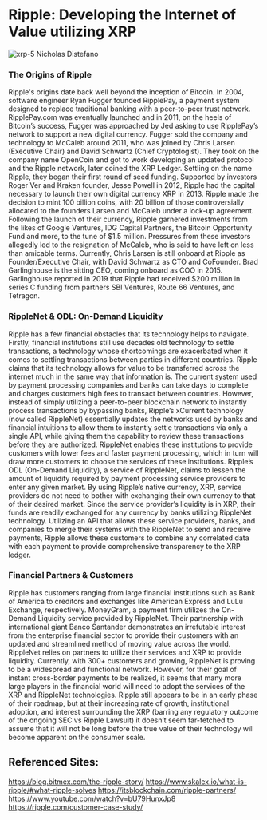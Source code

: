 # Ripple: Developing the Internet of Value utilizing XRP
![xrp-5](https://user-images.githubusercontent.com/80294821/120043968-e3c44a80-bfda-11eb-8df4-8d2efcca745e.png)
Nicholas Distefano

### The Origins of Ripple
Ripple's origins date back well beyond the inception of Bitcoin.  In 2004, software engineer Ryan Fugger founded RipplePay, a payment system designed to replace traditional banking with a peer-to-peer trust network. RipplePay.com was eventually launched and in 2011, on the heels of Bitcoin’s success, Fugger was approached by Jed asking to use RipplePay’s network to support a new digital currency. Fugger sold the company and technology to McCaleb around 2011, who was joined by Chris Larsen (Executive Chair) and David Schwartz (Chief Cryptologist). They took on the company name OpenCoin and got to work developing an updated protocol and the Ripple network, later coined the XRP Ledger. Settling on the name Ripple, they began their first round of seed funding. 
Supported by investors Roger Ver and Kraken founder, Jesse Powell in 2012, Ripple had the capital necessary to launch their own digital currency XRP in 2013. Ripple made the decision to mint 100 billion coins, with 20 billion of those controversially allocated to the founders Larsen and McCaleb under a lock-up agreement. Following the launch of their currency, Ripple garnered investments from the likes of Google Ventures, IDG Capital Partners, the Bitcoin Opportunity Fund and more, to the tune of $1.5 million.  Pressures from these investors allegedly led to the resignation of McCaleb, who is said to have left on less than amicable terms. 
Currently, Chris Larsen is still onboard at Ripple as Founder/Executive Chair, with David Schwartz as CTO and CoFounder. Brad Garlinghouse is the sitting CEO, coming onboard as COO in 2015. Garlinghouse reported in 2019 that Ripple had received $200 million in series C funding from partners SBI Ventures, Route 66 Ventures, and Tetragon. 

### RippleNet & ODL: On-Demand Liquidity
        
Ripple has a few financial obstacles that its technology helps to navigate. Firstly, financial institutions still use decades old technology to settle transactions, a technology whose shortcomings are exacerbated when it comes to settling transactions between parties in different countries. Ripple claims that its technology allows for value to be transferred across the internet much in the same way that information is. The current system used by payment processing companies and banks can take days to complete and charges customers high fees to transact between countries. However, instead of simply utilizing a peer-to-peer blockchain network to instantly process transactions by bypassing banks, Ripple’s xCurrent technology (now called RippleNet) essentially updates the networks used by banks and financial intuitions to allow them to instantly settle transactions via only a single API, while giving them the capability to review these transactions before they are authorized. RippleNet enables these institutions to provide customers with lower fees and faster payment processing, which in turn will draw more customers to choose the services of these institutions.
Ripple’s ODL (On-Demand Liquidity), a service of RippleNet, claims to lessen the amount of liquidity required by payment processing service providers to enter any given market. By using Ripple’s native currency, XRP, service providers do not need to bother with exchanging their own currency to that of their desired market. Since the service provider’s liquidity is in XRP, their funds are readily exchanged for any currency by banks utilizing RippleNet technology. Utilizing an API that allows these service providers, banks, and companies to merge their systems with the RippleNet to send and receive payments, Ripple allows these customers to combine any correlated data with each payment to provide comprehensive transparency to the XRP ledger. 

### Financial Partners & Customers

Ripple has customers ranging from large financial institutions such as Bank of America to creditors and exchanges like American Express and LuLu Exchange, respectively. MoneyGram, a payment firm utilizes the On-Demand Liquidity service provided by RippleNet. Their partnership with international giant Banco Santander demonstrates an irrefutable interest from the enterprise financial sector to provide their customers with an updated and streamlined method of moving value across the world. 
RippleNet relies on partners to utilize their services and XRP to provide liquidity. Currently, with 300+ customers and growing, RippleNet is proving to be a widespread and functional network. However, for their goal of instant cross-border payments to be realized, it seems that many more large players in the financial world will need to adopt the services of the XRP and RippleNet technologies.  Ripple still appears to be in an early phase of their roadmap, but at their increasing rate of growth, institutional adoption, and interest surrounding the XRP (barring any regulatory outcome of the ongoing SEC vs Ripple Lawsuit) it doesn’t seem far-fetched to assume that it will not be long before the true value of their technology will become apparent on the consumer scale. 

## Referenced Sites:

https://blog.bitmex.com/the-ripple-story/
https://www.skalex.io/what-is-ripple/#what-ripple-solves
https://itsblockchain.com/ripple-partners/
https://www.youtube.com/watch?v=bU79HunxJp8
https://ripple.com/customer-case-study/

